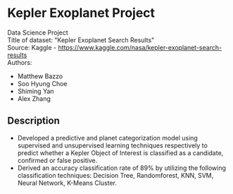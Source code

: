 # Kepler Exoplanet Project 
Data Science Project <br />
Title of dataset: "Kepler Exoplanet Search Results" <br />
Source: Kaggle -  https://www.kaggle.com/nasa/kepler-exoplanet-search-results  <br />
Authors: 
- Matthew Bazzo
- Soo Hyung Choe
- Shiming Yan
- Alex Zhang 
## Description 
- Developed a predictive and planet categorization model using supervised and unsupervised learning techniques respectively to predict whether a Kepler Object of Interest is classified as a candidate, confirmed or false positive.
- Derived an accuracy classification rate of 89% by utilizing the following classification techniques: Decision Tree, Randomforest, KNN, SVM, Neural Network, K-Means Cluster.
